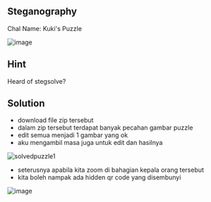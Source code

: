 ## Steganography
Chal Name: Kuki's Puzzle

![image](https://user-images.githubusercontent.com/23289982/208281891-4bf3765a-edb9-4eaf-a27e-0f18a85e645e.png)

## Hint
Heard of stegsolve?

## Solution
* download file zip tersebut
* dalam zip tersebut terdapat banyak pecahan gambar puzzle
* edit semua menjadi 1 gambar yang ok
* aku mengambil masa juga untuk edit dan hasilnya

![solvedpuzzle1](https://user-images.githubusercontent.com/23289982/208281980-e0b43a46-fd1f-431c-ac89-590a467302e0.png)

* seterusnya apabila kita zoom di bahagian kepala orang tersebut
* kita boleh nampak ada hidden qr code yang disembunyi

![image](https://user-images.githubusercontent.com/23289982/208282342-06e0e7e9-1e27-4e4f-abb5-6ece417aca5b.png)
